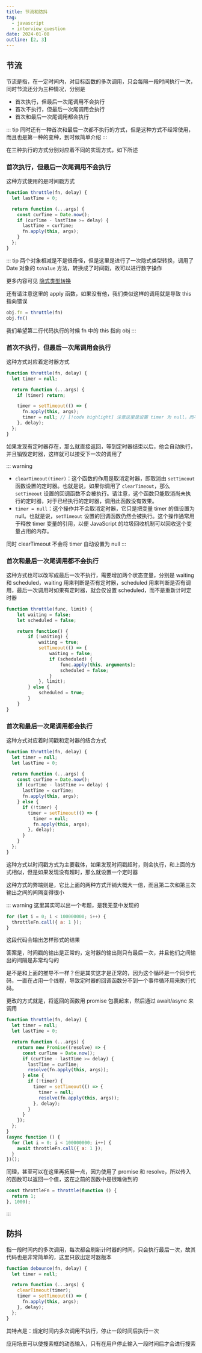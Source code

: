 ```yaml
---
title: 节流和防抖
tag:
  - javascript
  - interview_question
date: 2024-01-08
outline: [2, 3]
---
```


## 节流

节流是指，在一定时间内，对目标函数的多次调用，只会每隔一段时间执行一次，同时节流还分为三种情况，分别是

- 首次执行，但最后一次尾调用不会执行
- 首次不执行，但最后一次尾调用会执行
- 首次和最后一次尾调用都会执行

::: tip
同时还有一种首次和最后一次都不执行的方式，但是这种方式不经常使用，而且也是第一种的变种，到时候简单介绍
:::

在三种执行的方式分别对应着不同的实现方式，如下所述

### 首次执行，但最后一次尾调用不会执行

这种方式使用的是时间戳方式

```javascript
function throttle(fn, delay) {
  let lastTime = 0;

  return function (...args) {
    const curTime = Date.now();
    if (curTime - lastTime >= delay) {
      lastTime = curTime;
      fn.apply(this, args);
    }
  };
}
```

::: tip
两个对象相减是不是很奇怪，但是这里是进行了一次隐式类型转换，调用了 Date 对象的 `toValue` 方法，转换成了时间戳，故可以进行数字操作

更多内容可见 [隐式类型转换](./implicit_type_conversion.md)

还有请注意这里的 apply 函数，如果没有他，我们类似这样的调用就是导致 this 指向错误

```javascript
obj.fn = throttle(fn)
obj.fn()
```

我们希望第二行代码执行的时候 fn 中的 this 指向 obj
:::

### 首次不执行，但最后一次尾调用会执行

这种方式对应着定时器方式

```javascript
function throttle(fn, delay) {
  let timer = null;

  return function (...args) {
    if (timer) return;

    timer = setTimeout(() => {
      fn.apply(this, args);
      timer = null; // [!code highlight] 注意这里是设置 timer 为 null，而不是 clearTimeout
    }, delay);
  };
}
```

如果发现有定时器存在，那么就直接返回，等到定时器结束以后，他会自动执行，并且销毁定时器，这样就可以接受下一次的调用了

::: warning

- `clearTimeout(timer)`：这个函数的作用是取消定时器，即取消由 `setTimeout` 函数设置的定时器。也就是说，如果你调用了 `clearTimeout`，那么 `setTimeout` 设置的回调函数不会被执行。请注意，这个函数只能取消尚未执行的定时器，对于已经执行的定时器，调用此函数没有效果。
- `timer = null`：这个操作并不会取消定时器，它只是把变量 timer 的值设置为 null。也就是说，`setTimeout` 设置的回调函数仍然会被执行。这个操作通常用于释放 timer 变量的引用，以便 JavaScript 的垃圾回收机制可以回收这个变量占用的内存。

同时 clearTimeout 不会将 timer 自动设置为 null
:::

### 首次和最后一次尾调用都不会执行

这种方式也可以改写成最后一次不执行，需要增加两个状态变量，分别是 waiting 和 scheduled，waiting 用来判断是否有定时器，scheduled 用来判断是否有调用，最后一次调用时如果有定时器，就会仅设置 scheduled，而不是重新计时定时器

```javascript
function throttle(func, limit) {
    let waiting = false;
    let scheduled = false;

    return function() {
        if (!waiting) {
            waiting = true;
            setTimeout(() => {
                waiting = false;
                if (scheduled) {
                    func.apply(this, arguments);
                    scheduled = false;
                }
            }, limit);
        } else {
            scheduled = true;
        }
    }
}
```

### 首次和最后一次尾调用都会执行

这种方式对应着时间戳和定时器的结合方式

```javascript
function throttle(fn, delay) {
  let timer = null;
  let lastTime = 0;

  return function (...args) {
    const curTime = Date.now();
    if (curTime - lastTime >= delay) {
      lastTime = curTime;
      fn.apply(this, args);
    } else {
      if (!timer) {
        timer = setTimeout(() => {
          timer = null;
          fn.apply(this, args);
        }, delay);
      }
    }
  };
}
```

这种方式以时间戳方式为主要载体，如果发现时间戳超时，则会执行，和上面的方式相似，但是如果发现没有超时，那么就设置一个定时器

这种方式的弊端则是，它比上面的两种方式开销大概大一倍，而且第二次和第三次输出之间的间隔变得很小

::: warning
这里其实可以出一个考题，是我无意中发现的

```javascript
for (let i = 0; i < 100000000; i++) {
  throttleFn.call({ a: 1 });
}
```

这段代码会输出怎样形式的结果

答案是，时间戳的输出是正常的，定时器的输出则只有最后一次，并且他们之间输出的间隔是非常均匀的

是不是和上面的推导不一样？但是其实这才是正常的，因为这个循环是一个同步代码，一直在占用一个线程，导致定时器的回调函数分不到一个事件循环用来执行代码。

更改的方式就是，将返回的函数用 promise 包裹起来，然后通过 await/async 来调用

```javascript
function throttle(fn, delay) {
  let timer = null;
  let lastTime = 0;

  return function (...args) {
    return new Promise((resolve) => {
      const curTime = Date.now();
      if (curTime - lastTime >= delay) {
        lastTime = curTime;
        resolve(fn.apply(this, args));
      } else {
        if (!timer) {
          timer = setTimeout(() => {
            timer = null;
            resolve(fn.apply(this, args));
          }, delay);
        }
      }
    });
  };
}
(async function () {
  for (let i = 0; i < 100000000; i++) {
    await throttleFn.call({ a: 1 });
  }
})();
```

同理，甚至可以在这里再拓展一点，因为使用了 promise 和 resolve，所以传入的函数可以返回一个值，这在之前的函数中是很难做到的

```javascript
const throttleFn = throttle(function () {
  return 1;
}, 1000);
```

:::

## 防抖

指一段时间内的多次调用，每次都会刷新计时器的时间，只会执行最后一次，故其代码也是非常简单的，这里只放出定时器版本

```javascript
function debounce(fn, delay) {
  let timer = null;

  return function (...args) {
    clearTimeout(timer);
    timer = setTimeout(() => {
      fn.apply(this, args);
    }, delay);
  };
}
```

其特点是：规定时间内多次调用不执行，停止一段时间后执行一次

应用场景可以使搜索框的动态输入，只有在用户停止输入一段时间后才会进行搜索
